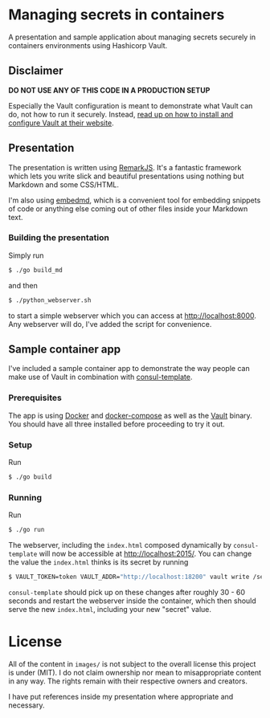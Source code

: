 # Managing secrets in containers

A presentation and sample application about managing secrets securely in containers environments using Hashicorp Vault.

## Disclaimer

**DO NOT USE ANY OF THIS CODE IN A PRODUCTION SETUP**

Especially the Vault configuration is meant to demonstrate what Vault can do, not how to run it securely. Instead, [read up on how to install and configure Vault at their website](https://www.vaultproject.io/docs/index.html).

## Presentation

The presentation is written using [RemarkJS](https://github.com/gnab/remark). It's a fantastic framework which lets you write slick and beautiful presentations using nothing but Markdown and some CSS/HTML.

I'm also using [embedmd](https://github.com/campoy/embedmd), which is a convenient tool for embedding snippets of code or anything else coming out of other files inside your Markdown text.

### Building the presentation

Simply run

```sh
$ ./go build_md
```

and then

```sh
$ ./python_webserver.sh
```

to start a simple webserver which you can access at [http://localhost:8000](http://localhost:8000). Any webserver will do, I've added the script for convenience.


## Sample container app

I've included a sample container app to demonstrate the way people can make use of Vault in combination with [consul-template](https://github.com/hashicorp/consul-template).

### Prerequisites

The app is using [Docker](https://www.docker.com) and [docker-compose](https://github.com/docker/compose/) as well as the [Vault](https://www.vaultproject.io) binary. You should have all three installed before proceeding to try it out.

### Setup

Run

```sh
$ ./go build
```

### Running

Run

```sh
$ ./go run
```

The webserver, including the `index.html` composed dynamically by `consul-template` will now be accessible at [http://localhost:2015/](http://localhost:2015/). You can change the value the `index.html` thinks is its secret by running

```sh
$ VAULT_TOKEN=token VAULT_ADDR="http://localhost:18200" vault write /secret/some/secret output=<your-new-value>`
```

`consul-template` should pick up on these changes after roughly 30 - 60 seconds and restart the webserver inside the container, which then should serve the new `index.html`, including your new "secret" value.

# License

All of the content in `images/` is not subject to the overall license this project is under (MIT). I do not claim ownership nor mean to misappropriate content in any way. The rights remain with their respective owners and creators.

I have put references inside my presentation where appropriate and necessary.
